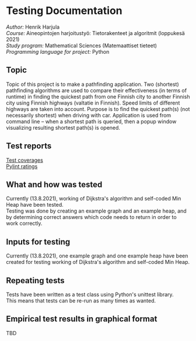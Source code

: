 # Testing Documentation
*Author:* Henrik Harjula  
*Course:* Aineopintojen harjoitustyö: Tietorakenteet ja algoritmit (loppukesä 2021)  
*Study program:* Mathematical Sciences (Matemaattiset tieteet)  
*Programming language for project:* Python  

## Topic
Topic of this project is to make a pathfinding application. Two (shortest) pathfinding algorithms are used to compare their effectiveness (in terms of runtime) in finding the quickest path from one Finnish city to another Finnish city using Finnish highways (valtatie in Finnish). Speed limits of different highways are taken into account. Purpose is to find the quickest path(s) (not necessarily shortest) when driving with car. Application is used from command line – when a shortest path is queried, then a popup window visualizing resulting shortest path(s) is opened.

## Test reports
[Test coverages](https://github.com/henkkah/pathfinding/tree/master/documentation/test_coverages)  
[Pylint ratings](https://github.com/henkkah/pathfinding/tree/master/documentation/pylint_ratings)  

## What and how was tested
Currently (13.8.2021), working of Dijkstra's algorithm and self-coded Min Heap have been tested.  
Testing was done by creating an example graph and an example heap, and by determining correct answers which code needs to return in order to work correctly.  

## Inputs for testing
Currently (13.8.2021), one example graph and one example heap have been created for testing working of Dijkstra's algorithm and self-coded Min Heap.  

## Repeating tests
Tests have been written as a test class using Python's unittest library.  
This means that tests can be re-run as many times as wanted.  

## Empirical test results in graphical format
TBD
